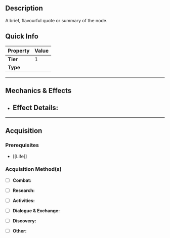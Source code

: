 ## Description
 A brief, flavourful quote or summary of the node.

## Quick Info
| Property | Value |
| -------- | ----- |
| **Tier** | 1     |
| **Type** |       |

---

## Mechanics & Effects
- **Effect Details:**
    - 

---

## Acquisition
### Prerequisites
- [[Life]]

### Acquisition Method(s)
- [ ] **Combat:** 
- [ ] **Research:** 
- [ ] **Activities:** 
- [ ] **Dialogue & Exchange:** 
- [ ] **Discovery:** 
- [ ] **Other:** 


